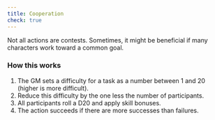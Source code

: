 ```yaml
---
title: Cooperation
check: true
---
```

Not all actions are contests. Sometimes, it might be beneficial if many characters work toward a common goal.

### How this works
1. The GM sets a difficulty for a task as a number between 1 and 20 (higher is more difficult). 
2. Reduce this difficulty by the one less the number of participants. 
3. All participants roll a D20 and apply skill bonuses.
4. The action succeeds if there are more successes than failures.